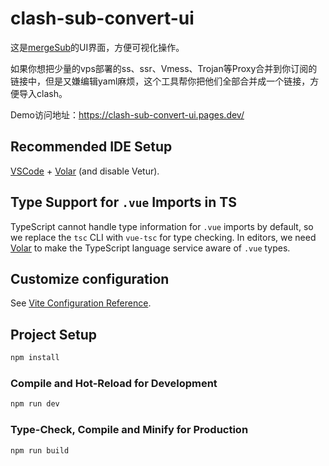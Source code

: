 # clash-sub-convert-ui

这是[mergeSub](https://github.com/jrt324/mergeSub)的UI界面，方便可视化操作。

如果你想把少量的vps部署的ss、ssr、Vmess、Trojan等Proxy合并到你订阅的链接中，但是又嫌编辑yaml麻烦，这个工具帮你把他们全部合并成一个链接，方便导入clash。


Demo访问地址：https://clash-sub-convert-ui.pages.dev/

## Recommended IDE Setup

[VSCode](https://code.visualstudio.com/) + [Volar](https://marketplace.visualstudio.com/items?itemName=Vue.volar) (and disable Vetur).

## Type Support for `.vue` Imports in TS

TypeScript cannot handle type information for `.vue` imports by default, so we replace the `tsc` CLI with `vue-tsc` for type checking. In editors, we need [Volar](https://marketplace.visualstudio.com/items?itemName=Vue.volar) to make the TypeScript language service aware of `.vue` types.

## Customize configuration

See [Vite Configuration Reference](https://vitejs.dev/config/).

## Project Setup

```sh
npm install
```

### Compile and Hot-Reload for Development

```sh
npm run dev
```

### Type-Check, Compile and Minify for Production

```sh
npm run build
```

